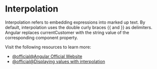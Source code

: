 # Interpolation

Interpolation refers to embedding expressions into marked up text. By default, interpolation uses the double curly braces {{ and }} as delimiters. Angular replaces currentCustomer with the string value of the corresponding component property.

Visit the following resources to learn more:

- [@official@Angular Official Website](https://angular.dev/guide/templates/interpolation)
- [@official@Displaying values with interpolation](https://angular.dev/guide/templates/interpolation)
